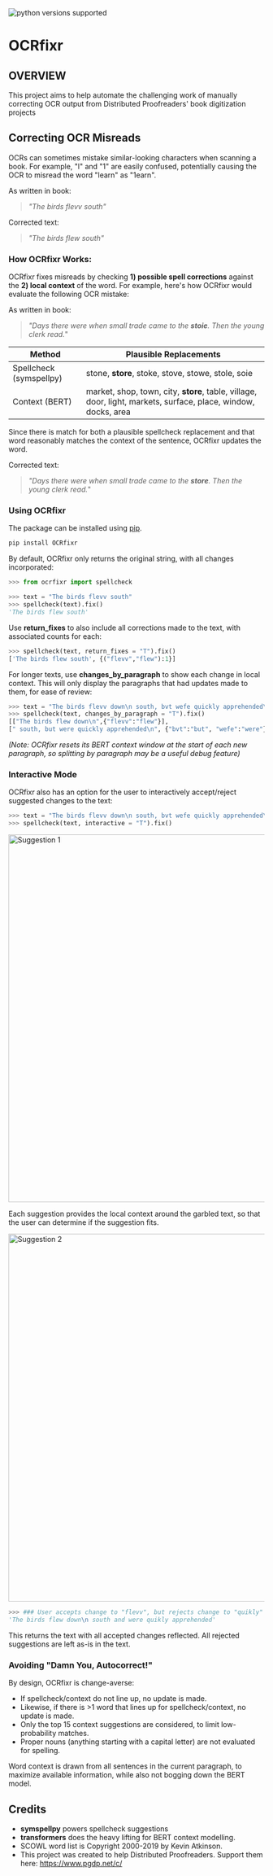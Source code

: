 <img src=https://img.shields.io/badge/python-3.6%20%7C%203.7%20%7C%203.8-blue alt="python versions supported">

# OCRfixr

## OVERVIEW 
This project aims to help automate the challenging work of manually correcting OCR output from Distributed Proofreaders' book digitization projects


## Correcting OCR Misreads
OCRs can sometimes mistake similar-looking characters when scanning a book. For example, "l" and "1" are easily confused, potentially causing the OCR to misread the word "learn" as "1earn".

As written in book: 
> _"The birds flevv south"_

Corrected text:
> _"The birds flew south"_

### How OCRfixr Works:
OCRfixr fixes misreads by checking __1) possible spell corrections__ against the __2) local context__ of the word. For example, here's how OCRfixr would evaluate the following OCR mistake:

As written in book: 
> _"Days there were when small trade came to the __stoie__. Then the young clerk read._"

| Method | Plausible Replacements |
| --------------- | --------------- | 
| Spellcheck (symspellpy) | stone, __store__, stoke, stove, stowe, stole, soie |
| Context (BERT) | market, shop, town, city, __store__, table, village, door, light, markets, surface, place, window, docks, area |

Since there is match for both a plausible spellcheck replacement and that word reasonably matches the context of the sentence, OCRfixr updates the word. 

Corrected text:
> _"Days there were when small trade came to the __store__. Then the young clerk read._"


### Using OCRfixr

The package can be installed using [pip](https://pypi.org/project/OCRfixr/). 

```bash
pip install OCRfixr
```

By default, OCRfixr only returns the original string, with all changes incorporated:
```python
>>> from ocrfixr import spellcheck

>>> text = "The birds flevv south"
>>> spellcheck(text).fix()
'The birds flew south'
```

Use __return_fixes__ to also include all corrections made to the text, with associated counts for each:
```python
>>> spellcheck(text, return_fixes = "T").fix()
['The birds flew south', {("flevv","flew"):1}]
```

For longer texts, use __changes_by_paragraph__ to show each change in local context. This will only display the paragraphs that had updates made to them, for ease of review: 
```python
>>> text = "The birds flevv down\n south, bvt wefe quickly apprehended\n by border patrol agents"
>>> spellcheck(text, changes_by_paragraph = "T").fix()
[["The birds flew down\n",{"flevv":"flew"}], 
[" south, but were quickly apprehended\n", {"bvt":"but", "wefe":"were"}]]
```

_(Note: OCRfixr resets its BERT context window at the start of each new paragraph, so splitting by paragraph may be a useful debug feature)_


### Interactive Mode
OCRfixr also has an option for the user to interactively accept/reject suggested changes to the text:

```python
>>> text = "The birds flevv down\n south, bvt wefe quickly apprehended\n by border patrol agents"
>>> spellcheck(text, interactive = "T").fix()
```

<img width="723" alt="Suggestion 1" src="https://user-images.githubusercontent.com/67446041/107133270-7918c300-68b4-11eb-9de5-5b6282510c16.png">

Each suggestion provides the local context around the garbled text, so that the user can determine if the suggestion fits.

<img width="723" alt="Suggestion 2" src="https://user-images.githubusercontent.com/67446041/107133306-da409680-68b4-11eb-8a4c-69a8e034775c.png">

```python
>>> ### User accepts change to "flevv", but rejects change to "quikly" in GUI
'The birds flew down\n south and were quikly apprehended'
```

This returns the text with all accepted changes reflected. All rejected suggestions are left as-is in the text.


### Avoiding "Damn You, Autocorrect!"
By design, OCRfixr is change-averse:
- If spellcheck/context do not line up, no update is made.
- Likewise, if there is >1 word that lines up for spellcheck/context, no update is made.
- Only the top 15 context suggestions are considered, to limit low-probability matches.
- Proper nouns (anything starting with a capital letter) are not evaluated for spelling.

Word context is drawn from all sentences in the current paragraph, to maximize available information, while also not bogging down the BERT model. 



## Credits

- __symspellpy__ powers spellcheck suggestions
- __transformers__ does the heavy lifting for BERT context modelling. 
- SCOWL word list is Copyright 2000-2019 by Kevin Atkinson.
- This project was created to help Distributed Proofreaders. Support them here: <https://www.pgdp.net/c/>